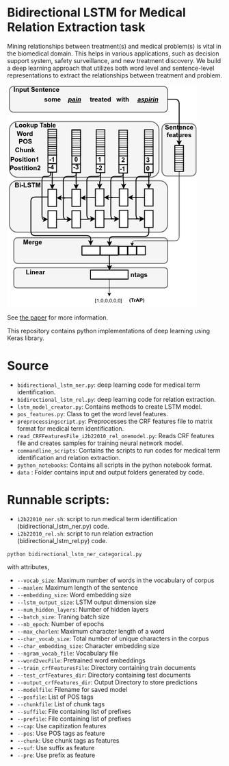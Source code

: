 # Bidirectional LSTM for Medical Relation Extraction task

Mining relationships between treatment(s) and medical problem(s) is vital in the biomedical domain. This helps in various applications, such as decision support system, safety surveillance, and new treatment discovery. We build a deep learning approach that utilizes both word level and sentence-level representations to extract the relationships between treatment and problem.

![Bidirectional LSTM architecture for relation extraction](bi-lstm_rel_1.png) 

See [the paper](https://arxiv.org/pdf/1806.11189.pdf) for more information.

This repository contains python implementations of deep learning using Keras library.

# Source

* `bidirectional_lstm_ner.py`: deep learning code for medical term identification. </br>
* `bidirectional_lstm_rel.py`: deep learning code for relation extraction. </br>
* `lstm_model_creator.py`: Contains methods to create LSTM model.</br>
* `pos_features.py`: Class to get the word level features.</br>
* `preprocessingscript.py`: Preprocesses the CRF features file to matrix format for medical term identification.</br>
* `read_CRFFeaturesFile_i2b22010_rel_onemodel.py`: Reads CRF features file and creates samples for training neural network model.</br>
* `commandline_scripts`: Contains the scripts to run codes for medical term identification and relation extraction. </br>
* `python_notebooks`: Contains all scripts in the python notebook format.</br>
* `data` : Folder contains input and output folders generated by code. </br>

# Runnable scripts:
* `i2b22010_ner.sh`: script to run medical term identification (bidirectional_lstm_ner.py) code.
* `i2b22010_rel.sh`: script to run relation extraction (bidirectional_lstm_rel.py) code.
 
 ```
 python bidirectional_lstm_ner_categorical.py 
 ```
 with attributes, 
 * `--vocab_size`: Maximum number of words in the vocabulary of corpus
 * `--maxlen`: Maximum length of the sentence
 * `--embedding_size`: Word embedding size
 * `--lstm_output_size`: LSTM output dimension size
 * `--num_hidden_layers`: Number of hidden layers
 * `--batch_size`: Traning batch size
 * `--nb_epoch`: Number of epochs
 * `--max_charlen`: Maximum character length of a word
 * `--char_vocab_size`: Total number of unique characters in the corpus
 * `--char_embedding_size`: Character embedding size
 * `--ngram_vocab_file`: Vocabulary file
 * `--word2vecFile`: Pretrained word embeddings
 * `--train_crfFeaturesFile`: Directory containing train documents
 * `--test_crfFeatures_dir`: Directory containing test documents
 * `--output_crfFeatures_dir`: Output Directory to store predictions
 * `--modelfile`: Filename for saved model 
 * `--posfile`: List of POS tags
 * `--chunkfile`: List of chunk tags
 * `--suffile`: File containing list of prefixes
 * `--prefile`: File containing list of prefixes
 * `--cap`: Use capitization features
 * `--pos`: Use POS tags as feature
 * `--chunk`: Use chunk tags as features
 * `--suf`: Use suffix as feature
 * `--pre`: Use prefix as feature

